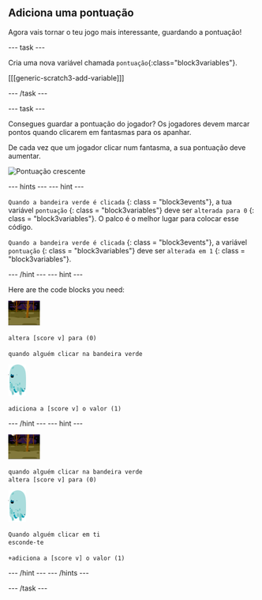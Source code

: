 ## Adiciona uma pontuação

Agora vais tornar o teu jogo mais interessante, guardando a pontuação!

\--- task \---

Cria uma nova variável chamada `pontuação`{:class="block3variables"}.

[[[generic-scratch3-add-variable]]]

\--- /task \---

\--- task \---

Consegues guardar a pontuação do jogador? Os jogadores devem marcar pontos quando clicarem em fantasmas para os apanhar.

De cada vez que um jogador clicar num fantasma, a sua pontuação deve aumentar.

![Pontuação crescente](images/ghost-score-test.png)

\--- hints \--- \--- hint \---

` Quando a bandeira verde é clicada ` {: class = "block3events"}, a tua variável ` pontuação ` {: class = "block3variables"} deve ser ` alterada para 0 ` {: class = "block3variables"}. O palco é o melhor lugar para colocar esse código.

` Quando a bandeira verde é clicada ` {: class = "block3events"}, a variável ` pontuação ` {: class = "block3variables"} deve ser ` alterada em 1 ` {: class = "block3variables"}.

\--- /hint \--- \--- hint \---

Here are the code blocks you need:

![ícone de fundo](images/ghost-backdrop.png)

```blocks3
altera [score v] para (0)

quando alguém clicar na bandeira verde
```

![ator fantasma](images/ghost-sprite.png)

```blocks3
adiciona a [score v] o valor (1)
```

\--- /hint \--- \--- hint \---

![ícone de fundo](images/ghost-backdrop.png)

```blocks3
quando alguém clicar na bandeira verde
altera [score v] para (0)
```

![ator fantasma](images/ghost-sprite.png)

```blocks3
Quando alguém clicar em ti
esconde-te

+adiciona a [score v] o valor (1)
```

\--- /hint \--- \--- /hints \---

\--- /task \---